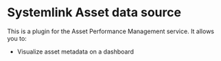 # Systemlink Asset data source

This is a plugin for the Asset Performance Management service. It allows you to:

- Visualize asset metadata on a dashboard
